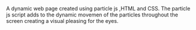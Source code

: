 A dynamic web page created using particle js ,HTML and CSS. The particle js script adds to the dynamic movemen of the particles throughout the screen creating a visual pleasing for the eyes.
